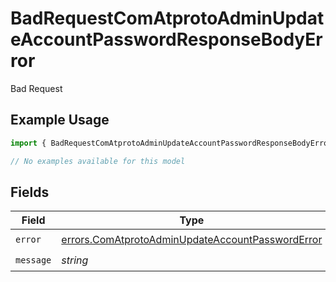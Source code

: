 # BadRequestComAtprotoAdminUpdateAccountPasswordResponseBodyError

Bad Request

## Example Usage

```typescript
import { BadRequestComAtprotoAdminUpdateAccountPasswordResponseBodyError } from "@speakeasy-sdks/bluesky/models/errors";

// No examples available for this model
```

## Fields

| Field                                                                                                                | Type                                                                                                                 | Required                                                                                                             | Description                                                                                                          |
| -------------------------------------------------------------------------------------------------------------------- | -------------------------------------------------------------------------------------------------------------------- | -------------------------------------------------------------------------------------------------------------------- | -------------------------------------------------------------------------------------------------------------------- |
| `error`                                                                                                              | [errors.ComAtprotoAdminUpdateAccountPasswordError](../../models/errors/comatprotoadminupdateaccountpassworderror.md) | :heavy_check_mark:                                                                                                   | N/A                                                                                                                  |
| `message`                                                                                                            | *string*                                                                                                             | :heavy_check_mark:                                                                                                   | N/A                                                                                                                  |